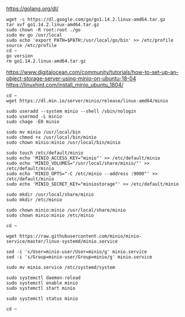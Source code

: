 https://golang.org/dl/

    wget -c https://dl.google.com/go/go1.14.2.linux-amd64.tar.gz
    tar xvf go1.14.2.linux-amd64.tar.gz
    sudo chown -R root:root ./go
    sudo mv go /usr/local
    sudo echo 'export PATH=$PATH:/usr/local/go/bin' >> /etc/profile
    source /etc/profile
    cd ~
    go version
    rm go1.14.2.linux-amd64.tar.gz

https://www.digitalocean.com/community/tutorials/how-to-set-up-an-object-storage-server-using-minio-on-ubuntu-18-04
https://linuxhint.com/install_minio_ubuntu_1804/

    cd ~
    wget https://dl.min.io/server/minio/release/linux-amd64/minio

    sudo useradd --system minio --shell /sbin/nologin
    sudo usermod -L minio
    sudo chage -E0 minio

    sudo mv minio /usr/local/bin
    sudo chmod +x /usr/local/bin/minio
    sudo chown minio:minio /usr/local/bin/minio

    sudo touch /etc/default/minio
    sudo echo 'MINIO_ACCESS_KEY="minio"' >> /etc/default/minio
    sudo echo 'MINIO_VOLUMES="/usr/local/share/minio/"' >> /etc/default/minio
    sudo echo 'MINIO_OPTS="-C /etc/minio --address :9000"' >> /etc/default/minio
    sudo echo 'MINIO_SECRET_KEY="miniostorage"' >> /etc/default/minio

    sudo mkdir /usr/local/share/minio
    sudo mkdir /etc/minio

    sudo chown minio:minio /usr/local/share/minio
    sudo chown minio:minio /etc/minio

    cd ~

    wget https://raw.githubusercontent.com/minio/minio-service/master/linux-systemd/minio.service

    sed -i 's/User=minio-user/User=minio/g' minio.service
    sed -i 's/Group=minio-user/Group=minio/g' minio.service

    sudo mv minio.service /etc/systemd/system

    sudo systemctl daemon-reload
    sudo systemctl enable minio
    sudo systemctl start minio

    sudo systemctl status minio

    cd ~
